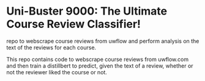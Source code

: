 # Uni-Buster 9000: The Ultimate Course Review Classifier!
repo to webscrape course reviews from uwflow and perform analysis on the text of the reviews for each course.

This repo contains code to webscrape course reviews from uwflow.com and then train a distillbert to predict, given the text of a review, whether or not the reviewer liked the course or not.
